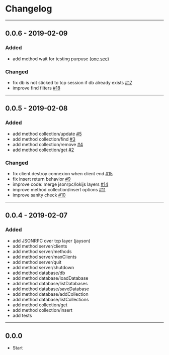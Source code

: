 # Changelog

-----
## 0.0.6 - 2019-02-09

### Added
* add method wait for testing purpuse [(one sec)](https://github.com/sloki-project/sloki/commit/80c51ac81d18e18794f1782486aec9d8b4166c55) 

### Changed
* fix db is not sticked to tcp session if db already exists [#17](https://github.com/sloki-project/sloki/issues/17)
* improve find filters [#18](https://github.com/sloki-project/sloki/issues/18)
-----
## 0.0.5 - 2019-02-08

### Added
* add method collection/update [#5](https://github.com/sloki-project/sloki/issues/5)
* add method collection/find [#3](https://github.com/sloki-project/sloki/issues/3)
* add method collection/remove [#4](https://github.com/sloki-project/sloki/issues/4)
* add method collection/get [#2](https://github.com/sloki-project/sloki/issues/2)

### Changed
* fix client destroy connexion when client end [#15](https://github.com/sloki-project/sloki/issues/15)
* fix insert return behavior [#9](https://github.com/sloki-project/sloki/issues/9)
* improve code: merge jsonrpc/lokijs layers [#14](https://github.com/sloki-project/sloki/issues/14)
* improve method collection/insert options [#11](https://github.com/sloki-project/sloki/issues/11)
* improve sanity check [#10](https://github.com/sloki-project/sloki/issues/10)

-----
## 0.0.4 - 2019-02-07

### Added
* add JSONRPC over tcp layer (jayson)
* add method server/clients
* add method server/methods
* add method server/maxClients
* add method server/quit
* add method server/shutdown
* add method database/db
* add method database/loadDatabase
* add method database/listDatabases
* add method database/saveDatabase
* add method database/addCollection
* add method database/listCollections
* add method collection/get
* add method collection/insert
* add tests

-----
## 0.0.0

* Start
